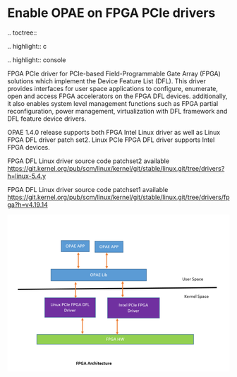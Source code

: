 # Enable OPAE on FPGA PCIe drivers #

.. toctree::

.. highlight:: c

.. highlight:: console

FPGA PCIe driver for PCIe-based Field-Programmable Gate Array (FPGA) solutions which implement
the Device Feature List (DFL). This driver provides interfaces for user space applications to
configure, enumerate, open and access FPGA accelerators on the FPGA DFL devices. additionally, it
also enables system level management functions such as FPGA partial reconfiguration, power management,
virtualization with DFL framework and DFL feature device drivers.

OPAE 1.4.0 release supports both FPGA Intel Linux driver as well as Linux FPGA DFL driver patch set2.
Linux PCIe FPGA DFL driver supports Intel FPGA devices.

FPGA DFL Linux driver source code patchset2 available 
https://git.kernel.org/pub/scm/linux/kernel/git/stable/linux.git/tree/drivers?h=linux-5.4.y

FPGA DFL Linux driver source code patchset1 available 
https://git.kernel.org/pub/scm/linux/kernel/git/stable/linux.git/tree/drivers/fpga?h=v4.19.14


![FPGA PCIe driver Architecture](pcie_dfl_drv_arch.PNG "FPGA PCIe driver Architecture")
